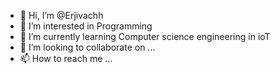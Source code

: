 - 👋 Hi, I’m @Erjivachh
- 👀 I’m interested in Programming 
- 🌱 I’m currently learning Computer science engineering in ioT 
- 💞️ I’m looking to collaborate on ...
- 📫 How to reach me ...

<!---
Erjivachh/Erjivachh is a ✨ special ✨ repository because its `README.md` (this file) appears on your GitHub profile.
You can click the Preview link to take a look at your changes.
--->
